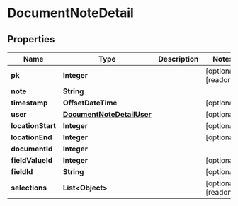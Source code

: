

# DocumentNoteDetail


## Properties

| Name | Type | Description | Notes |
|------------ | ------------- | ------------- | -------------|
|**pk** | **Integer** |  |  [optional] [readonly] |
|**note** | **String** |  |  |
|**timestamp** | **OffsetDateTime** |  |  [optional] |
|**user** | [**DocumentNoteDetailUser**](DocumentNoteDetailUser.md) |  |  [optional] |
|**locationStart** | **Integer** |  |  [optional] |
|**locationEnd** | **Integer** |  |  [optional] |
|**documentId** | **Integer** |  |  |
|**fieldValueId** | **Integer** |  |  [optional] |
|**fieldId** | **String** |  |  [optional] |
|**selections** | **List&lt;Object&gt;** |  |  [optional] [readonly] |



